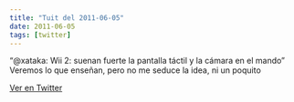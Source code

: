 ```yaml
---
title: "Tuit del 2011-06-05"
date: 2011-06-05
tags: [twitter]
---
```


“@xataka: Wii 2: suenan fuerte la pantalla táctil y la cámara en el mando” Veremos lo que enseñan, pero no me seduce la idea, ni un poquito



[Ver en Twitter](https://twitter.com/i/web/status/77477983409016832)
